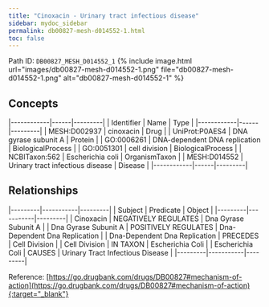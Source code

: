 ```yaml
---
title: "Cinoxacin - Urinary tract infectious disease"
sidebar: mydoc_sidebar
permalink: db00827-mesh-d014552-1.html
toc: false 
---
```



Path ID: `DB00827_MESH_D014552_1`
{% include image.html url="images/db00827-mesh-d014552-1.png" file="db00827-mesh-d014552-1.png" alt="db00827-mesh-d014552-1" %}

## Concepts

|------------|------|---------|
| Identifier | Name | Type    |
|------------|------|---------|
| MESH:D002937 | cinoxacin | Drug |
| UniProt:P0AES4 | DNA gyrase subunit A | Protein |
| GO:0006261 | DNA-dependent DNA replication | BiologicalProcess |
| GO:0051301 | cell division | BiologicalProcess |
| NCBITaxon:562 | Escherichia coli | OrganismTaxon |
| MESH:D014552 | Urinary tract infectious disease | Disease |
|------------|------|---------|

## Relationships

|---------|-----------|---------|
| Subject | Predicate | Object  |
|---------|-----------|---------|
| Cinoxacin | NEGATIVELY REGULATES | Dna Gyrase Subunit A |
| Dna Gyrase Subunit A | POSITIVELY REGULATES | Dna-Dependent Dna Replication |
| Dna-Dependent Dna Replication | PRECEDES | Cell Division |
| Cell Division | IN TAXON | Escherichia Coli |
| Escherichia Coli | CAUSES | Urinary Tract Infectious Disease |
|---------|-----------|---------|

Reference: [https://go.drugbank.com/drugs/DB00827#mechanism-of-action](https://go.drugbank.com/drugs/DB00827#mechanism-of-action){:target="_blank"}
